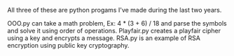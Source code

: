 All three of these are python progams I've made during the last two years.

OOO.py can take a math problem, Ex: 4 * (3 + 6) / 18 and parse the symbols and solve it using order of operations.
Playfair.py creates a playfair cipher using a key and encrypts a message.
RSA.py is an example of RSA encryption using public key cryptography.

